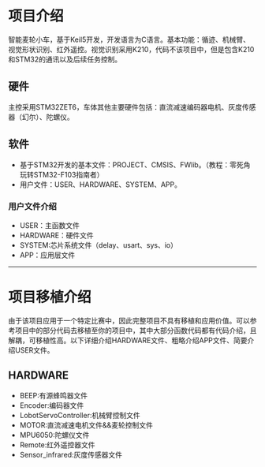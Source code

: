 # 项目介绍
智能麦轮小车，基于Keil5开发，开发语言为C语言。基本功能：循迹、机械臂、视觉形状识别、红外遥控。视觉识别采用K210，代码不该项目中，但是包含K210和STM32的通讯以及后续任务控制。
## 硬件
主控采用STM32ZET6，车体其他主要硬件包括：直流减速编码器电机、灰度传感器（幻尔）、陀螺仪。
## 软件
- 基于STM32开发的基本文件：PROJECT、CMSIS、FWlib。（教程：零死角玩转STM32-F103指南者）
- 用户文件：USER、HARDWARE、SYSTEM、APP。
### 用户文件介绍
- USER：主函数文件
- HARDWARE：硬件文件
- SYSTEM:芯片系统文件（delay、usart、sys、io）
- APP：应用层文件

---
# 项目移植介绍
由于该项目应用于一个特定比赛中，因此完整项目不具有移植和应用价值。可以参考项目中的部分代码去移植至你的项目中，其中大部分函数代码都有代码介绍，且解耦，可移植性高。以下详细介绍HARDWARE文件、粗略介绍APP文件、简要介绍USER文件。
## HARDWARE
- BEEP:有源蜂鸣器文件
- Encoder:编码器文件
- LobotServoController:机械臂控制文件
- MOTOR:直流减速电机文件&&麦轮控制文件
- MPU6050:陀螺仪文件
- Remote:红外遥控器文件
- Sensor\_infrared:灰度传感器文件
